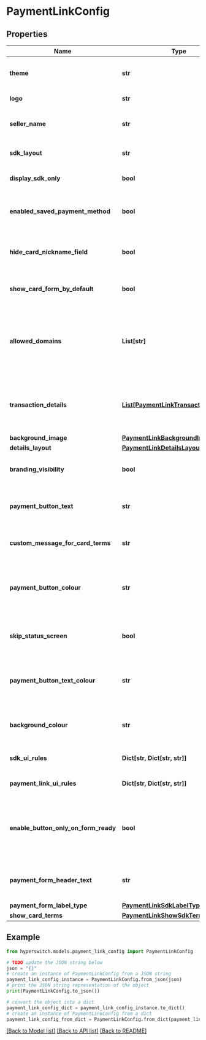 # PaymentLinkConfig


## Properties

Name | Type | Description | Notes
------------ | ------------- | ------------- | -------------
**theme** | **str** | custom theme for the payment link | 
**logo** | **str** | merchant display logo | 
**seller_name** | **str** | Custom merchant name for payment link | 
**sdk_layout** | **str** | Custom layout for sdk | 
**display_sdk_only** | **bool** | Display only the sdk for payment link | 
**enabled_saved_payment_method** | **bool** | Enable saved payment method option for payment link | 
**hide_card_nickname_field** | **bool** | Hide card nickname field option for payment link | 
**show_card_form_by_default** | **bool** | Show card form by default for payment link | 
**allowed_domains** | **List[str]** | A list of allowed domains (glob patterns) where this link can be embedded / opened from | [optional] 
**transaction_details** | [**List[PaymentLinkTransactionDetails]**](PaymentLinkTransactionDetails.md) | Dynamic details related to merchant to be rendered in payment link | [optional] 
**background_image** | [**PaymentLinkBackgroundImageConfig**](PaymentLinkBackgroundImageConfig.md) |  | [optional] 
**details_layout** | [**PaymentLinkDetailsLayout**](PaymentLinkDetailsLayout.md) |  | [optional] 
**branding_visibility** | **bool** | Toggle for HyperSwitch branding visibility | [optional] 
**payment_button_text** | **str** | Text for payment link&#39;s handle confirm button | [optional] 
**custom_message_for_card_terms** | **str** | Text for customizing message for card terms | [optional] 
**payment_button_colour** | **str** | Custom background colour for payment link&#39;s handle confirm button | [optional] 
**skip_status_screen** | **bool** | Skip the status screen after payment completion | [optional] 
**payment_button_text_colour** | **str** | Custom text colour for payment link&#39;s handle confirm button | [optional] 
**background_colour** | **str** | Custom background colour for the payment link | [optional] 
**sdk_ui_rules** | **Dict[str, Dict[str, str]]** | SDK configuration rules | [optional] 
**payment_link_ui_rules** | **Dict[str, Dict[str, str]]** | Payment link configuration rules | [optional] 
**enable_button_only_on_form_ready** | **bool** | Flag to enable the button only when the payment form is ready for submission | 
**payment_form_header_text** | **str** | Optional header for the SDK&#39;s payment form | [optional] 
**payment_form_label_type** | [**PaymentLinkSdkLabelType**](PaymentLinkSdkLabelType.md) |  | [optional] 
**show_card_terms** | [**PaymentLinkShowSdkTerms**](PaymentLinkShowSdkTerms.md) |  | [optional] 

## Example

```python
from hyperswitch.models.payment_link_config import PaymentLinkConfig

# TODO update the JSON string below
json = "{}"
# create an instance of PaymentLinkConfig from a JSON string
payment_link_config_instance = PaymentLinkConfig.from_json(json)
# print the JSON string representation of the object
print(PaymentLinkConfig.to_json())

# convert the object into a dict
payment_link_config_dict = payment_link_config_instance.to_dict()
# create an instance of PaymentLinkConfig from a dict
payment_link_config_from_dict = PaymentLinkConfig.from_dict(payment_link_config_dict)
```
[[Back to Model list]](../README.md#documentation-for-models) [[Back to API list]](../README.md#documentation-for-api-endpoints) [[Back to README]](../README.md)


